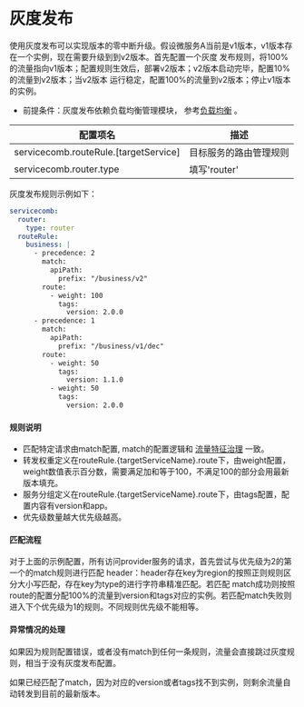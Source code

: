# 灰度发布

使用灰度发布可以实现版本的零中断升级。假设微服务A当前是v1版本，v1版本存在一个实例，现在需要升级到到v2版本。首先配置一个灰度
发布规则，将100%的流量指向v1版本；配置规则生效后，部署v2版本；v2版本启动完毕，配置10%的流量到v2版本；当v2版本
运行稳定，配置100%的流量到v2版本；停止v1版本的实例。

* 前提条件：灰度发布依赖负载均衡管理模块， 参考[负载均衡](./loadbalance.md) 。 


| 配置项名                                   | 描述                   |
| ------------------------------------------ | ---------------------- |
| servicecomb.routeRule.[targetService]      | 目标服务的路由管理规则 |
| servicecomb.router.type                    | 填写'router'           |

灰度发布规则示例如下：

```yaml
servicecomb: 
  router:
    type: router
  routeRule:
    business: |
      - precedence: 2
        match:
          apiPath:
            prefix: "/business/v2"
        route:
          - weight: 100
            tags:
              version: 2.0.0
      - precedence: 1
        match:
          apiPath:
            prefix: "/business/v1/dec"
        route:
          - weight: 50
            tags:
              version: 1.1.0
          - weight: 50
            tags:
              version: 2.0.0

```

#### 规则说明

- 匹配特定请求由match配置,  match的配置逻辑和 [流量特征治理](governance.md) 一致。
- 转发权重定义在routeRule.{targetServiceName}.route下，由weight配置，weight数值表示百分数，需要满足加和等于100，不满足100的部分会用最新版本填充。
- 服务分组定义在routeRule.{targetServiceName}.route下，由tags配置，配置内容有version和app。
- 优先级数量越大优先级越高。

#### 匹配流程

对于上面的示例配置，所有访问provider服务的请求，首先尝试与优先级为2的第一个的match规则进行匹配
header：header存在key为region的按照正则规则区分大小写匹配，存在key为type的进行字符串精准匹配。若匹配
match成功则按照route的配置分配100%的流量到version和tags对应的实例。若匹配match失败则进入下个优先级为1的规则。不同规则优先级不能相等。

#### 异常情况的处理

如果因为规则配置错误，或者没有match到任何一条规则，流量会直接跳过灰度规则，相当于没有灰度发布配置。

如果已经匹配了match，因为对应的version或者tags找不到实例，则剩余流量自动转发到目前的最新版本。
